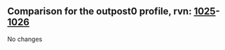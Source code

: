 ## Comparison for the outpost0 profile, rvn: [1025](https://github.com/PRO100KatYT/FortniteProfileRevisions/tree/main/profiles/outpost0/1025%20outpost0.json)-[1026](https://github.com/PRO100KatYT/FortniteProfileRevisions/tree/main/profiles/outpost0/1026%20outpost0.json)

No changes
